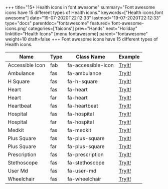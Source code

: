 +++
title="15+ Health icons in font awesome"
summary="Font awesome icons have 15 different types of Health icons."
keywords=["Health icons,font awesome"]
date="19-07-2020T22:12:33"
lastmod="19-07-2020T22:12:33"
type="docs"
parentdoc="fontawesome"
featured='font-awesome-icons.png'
categories=['faicons']
prev="Hands"
next="Holiday"
linktitle="Health Icons"
[menu.fontawesome]
parent="fontawesome"
weight=10
draft=false
+++
Font awesome icons have 15 different types of Health icons.<div class='table-responsive'><table class='table'><thead><tr><th>Name</th><th>Type</th><th>Class Name</th><th>Example</th></tr></thead><tbody><tr><td><i class="fab fa-accessible-icon"></i>Accessible Icon</td><td>fab</td><td>fa-accessible-icon</td><td><a href='https://www.angularjswiki.com/fontawesome/fa-accessible-icon/' target='_blank'>TryIt!</a></td></tr><tr><td><i class="fas fa-ambulance"></i>Ambulance</td><td>fas</td><td>fa-ambulance</td><td><a href='https://www.angularjswiki.com/fontawesome/fa-ambulance/' target='_blank'>TryIt!</a></td></tr><tr><td><i class="fas fa-h-square"></i>H Square</td><td>fas</td><td>fa-h-square</td><td><a href='https://www.angularjswiki.com/fontawesome/fa-h-square/' target='_blank'>TryIt!</a></td></tr><tr><td><i class="fas fa-heart"></i>Heart</td><td>fas</td><td>fa-heart</td><td><a href='https://www.angularjswiki.com/fontawesome/fa-heart/' target='_blank'>TryIt!</a></td></tr><tr><td><i class="far fa-heart"></i>Heart</td><td>far</td><td>fa-heart</td><td><a href='https://www.angularjswiki.com/fontawesome/fa-heart/' target='_blank'>TryIt!</a></td></tr><tr><td><i class="fas fa-heartbeat"></i>Heartbeat</td><td>fas</td><td>fa-heartbeat</td><td><a href='https://www.angularjswiki.com/fontawesome/fa-heartbeat/' target='_blank'>TryIt!</a></td></tr><tr><td><i class="fas fa-hospital"></i>Hospital</td><td>fas</td><td>fa-hospital</td><td><a href='https://www.angularjswiki.com/fontawesome/fa-hospital/' target='_blank'>TryIt!</a></td></tr><tr><td><i class="far fa-hospital"></i>Hospital</td><td>far</td><td>fa-hospital</td><td><a href='https://www.angularjswiki.com/fontawesome/fa-hospital/' target='_blank'>TryIt!</a></td></tr><tr><td><i class="fas fa-medkit"></i>Medkit</td><td>fas</td><td>fa-medkit</td><td><a href='https://www.angularjswiki.com/fontawesome/fa-medkit/' target='_blank'>TryIt!</a></td></tr><tr><td><i class="fas fa-plus-square"></i>Plus Square</td><td>fas</td><td>fa-plus-square</td><td><a href='https://www.angularjswiki.com/fontawesome/fa-plus-square/' target='_blank'>TryIt!</a></td></tr><tr><td><i class="far fa-plus-square"></i>Plus Square</td><td>far</td><td>fa-plus-square</td><td><a href='https://www.angularjswiki.com/fontawesome/fa-plus-square/' target='_blank'>TryIt!</a></td></tr><tr><td><i class="fas fa-prescription"></i>Prescription</td><td>fas</td><td>fa-prescription</td><td><a href='https://www.angularjswiki.com/fontawesome/fa-prescription/' target='_blank'>TryIt!</a></td></tr><tr><td><i class="fas fa-stethoscope"></i>Stethoscope</td><td>fas</td><td>fa-stethoscope</td><td><a href='https://www.angularjswiki.com/fontawesome/fa-stethoscope/' target='_blank'>TryIt!</a></td></tr><tr><td><i class="fas fa-user-md"></i>User Md</td><td>fas</td><td>fa-user-md</td><td><a href='https://www.angularjswiki.com/fontawesome/fa-user-md/' target='_blank'>TryIt!</a></td></tr><tr><td><i class="fas fa-wheelchair"></i>Wheelchair</td><td>fas</td><td>fa-wheelchair</td><td><a href='https://www.angularjswiki.com/fontawesome/fa-wheelchair/' target='_blank'>TryIt!</a></td></tr></tbody></table></div>
